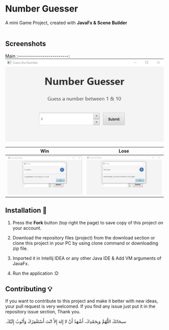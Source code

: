 # Number Guesser
A mini Game Project, created with **JavaFx & Scene Builder**<br> <br>


## Screenshots
Main
 :-------------------------:
![Main img](screenshots/main.jpg)   

Win          | Lose
:-------------------------:|:-------------------------:
![Win img](screenshots/win.jpg)  |  ![Lose img](screenshots/lose.jpg)



## Installation 🔌
1. Press the **Fork** button (top right the page) to save copy of this project on your account.

2. Download the repository files (project) from the download section or clone this project in your PC by using clone command or downloading zip file.

3. Imported it in Intellij IDEA or any other Java IDE & Add VM arguments of JavaFx.

4. Run the application :D

## Contributing 💡
If you want to contribute to this project and make it better with new ideas, your pull request is very welcomed.
If you find any issue just put it in the repository issue section, Thank you.

.سبحَانَكَ اللَّهُمَّ وَبِحَمْدِكَ، أَشْهَدُ أَنْ لا إِلهَ إِلأَ انْتَ أَسْتَغْفِرُكَ وَأَتْوبُ إِلَيْكَ
